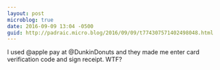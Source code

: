 ```yaml
---
layout: post
microblog: true
date: 2016-09-09 13:04 -0500
guid: http://padraic.micro.blog/2016/09/09/t774307571402498048.html
---
```

I used @apple pay at @DunkinDonuts and they made me enter card verification code and sign receipt. WTF?
